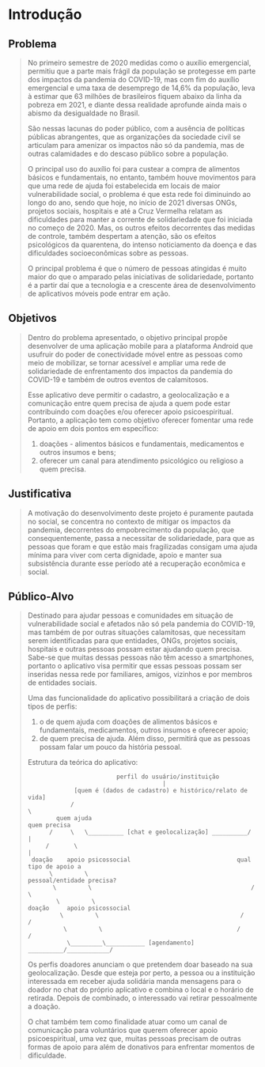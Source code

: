 # Introdução

## Problema
> No primeiro semestre de 2020 medidas como o auxílio emergencial, permitiu que a parte mais 
> frágil da população se protegesse em parte dos impactos da pandemia do COVID-19, mas com fim 
> do auxílio emergencial e uma taxa de desemprego de 14,6% da população, leva à estimar que 
> 63 milhões de brasileiros fiquem abaixo da linha da pobreza em 2021, e diante dessa realidade 
> aprofunde ainda mais o abismo da desigualdade no Brasil.
> 
> São nessas lacunas do poder público, com a ausência de políticas públicas abrangentes, que 
> as organizações da sociedade civil se articulam para amenizar os impactos não só da pandemia, 
> mas de outras calamidades e do descaso público sobre a população.
> 
> O principal uso do auxílio foi para custear a compra de alimentos básicos e fundamentais, 
> no entanto, também houve movimentos para que uma rede de ajuda foi estabelecida em locais de 
> maior vulnerabilidade social, o problema é que esta rede foi diminuindo ao longo do ano, sendo 
> que hoje, no início de 2021 diversas ONGs, projetos sociais, hospitais e até a Cruz Vermelha 
> relatam as dificuldades para manter a corrente de solidariedade que foi iniciada no começo 
> de 2020. Mas, os outros efeitos decorrentes das medidas de controle, também despertam a atenção, 
> são os efeitos psicológicos da quarentena, do intenso noticiamento da doença e das dificuldades 
> socioeconômicas sobre as pessoas.
> 
> O principal problema é que o número de pessoas atingidas é muito maior do que o amparado pelas 
> iniciativas de solidariedade, portanto é a partir daí que a tecnologia e a crescente área de 
> desenvolvimento de aplicativos móveis pode entrar em ação.

## Objetivos

> Dentro do problema apresentado, o objetivo principal propõe desenvolver de uma aplicação mobile 
> para a plataforma Android que usufruir do poder de conectividade móvel entre as pessoas como 
> meio de mobilizar, se tornar acessível e ampliar uma rede de solidariedade de enfrentamento dos 
> impactos da pandemia do COVID-19 e também de outros eventos de calamitosos. 
> 
> Esse aplicativo deve permitir o cadastro, a geolocalização e a comunicação entre quem precisa de 
> ajuda a quem pode estar contribuindo com doações e/ou oferecer apoio psicoespiritual. Portanto, 
> a aplicação tem como objetivo oferecer fomentar uma rede de apoio em dois pontos em específico: 
> 1) doações - alimentos básicos e fundamentais, medicamentos e outros insumos e bens; 
> 2) oferecer um canal para atendimento psicológico ou religioso a quem precisa.

## Justificativa

> A motivação do desenvolvimento deste projeto é puramente pautada no social, se concentra no 
> contexto de mitigar os impactos da pandemia, decorrentes do empobrecimento da população, que 
> consequentemente, passa a necessitar de solidariedade, para que as pessoas que foram e que estão 
> mais fragilizadas consigam uma ajuda mínima para viver com certa dignidade, apoio e manter sua 
> subsistência durante esse período até a recuperação econômica e social.

## Público-Alvo

> Destinado para ajudar pessoas e comunidades em situação de vulnerabilidade social e afetados não 
> só pela pandemia do COVID-19, mas também de por outras situações calamitosas, que necessitam serem 
> identificadas para que entidades, ONGs, projetos sociais, hospitais e outras pessoas possam estar 
> ajudando quem precisa. Sabe-se que muitas dessas pessoas não têm acesso a smartphones, portanto o 
> aplicativo visa permitir que essas pessoas possam ser inseridas nessa rede por familiares, amigos, 
> vizinhos e por membros de entidades sociais.
> 
> Uma das funcionalidade do aplicativo possibilitará a criação de dois tipos de perfis: 
> 1) o de quem ajuda com doações de alimentos básicos e fundamentais, medicamentos, outros insumos e 
> oferecer apoio; 
> 2) de quem precisa de ajuda. 
> Além disso, permitirá que as pessoas possam falar um pouco da história pessoal.
>
> Estrutura da teórica do aplicativo:
>   
>                              perfil do usuário/instituição
>                                           |
>                  [quem é (dados de cadastro) e histórico/relato de vida]
>                 /                                                       \
>	          quem ajuda                                              quem precisa
>           /     \   \__________ [chat e geolocalização] __________/    |
>          /       \                                                     |
>      doação    apoio psicossocial                              qual tipo de apoio a
>           \         \                                       pessoal/entidade precisa?
>            \         \                                             /         \
>             \         \                                        doação     apoio psicossocial
>              \         \                                        /            /
>               \         \                                      /            /
>                \_________\___________ [agendamento] __________/____________/ 
>
> Os perfis doadores anunciam o que pretendem doar baseado na sua geolocalização. Desde que esteja 
> por perto, a pessoa ou a instituição interessada em receber ajuda solidária manda mensagens para 
> o doador no chat do próprio aplicativo e combina o local e o horário de retirada. Depois de combinado, 
> o interessado vai retirar pessoalmente a doação. 
> 
> O chat também tem como finalidade atuar como um canal de comunicação para voluntários que querem 
> oferecer apoio psicoespiritual, uma vez que, muitas pessoas precisam de outras formas de apoio para 
> além de donativos para enfrentar momentos de dificuldade.
>
